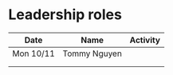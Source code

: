 # Leadership roles

| Date      | Name              | Activity                                               |
|-----------|-------------------|--------------------------------------------------------|
| Mon 10/11 | Tommy Nguyen      |                       | 
|  |   |       | 
|  |        |                                   | 
